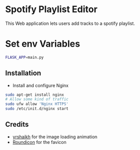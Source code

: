 # Spotify Playlist Editor

This Web application lets users add tracks to a spotify playlist. 

# Set env Variables

```bash
FLASK_APP=main.py
```


## Installation

+ Install and configure Nginx

```bash
sudo apt-get install nginx
# Allow some kind of traffic
sudo ufw allow 'Nginx HTTPS'
sudo /etc/init.d/nginx start
```


## Credits

+ [yrshaikh](https://jsfiddle.net/yrshaikh/241kvhjo/?utm_source=website&utm_medium=embed&utm_campaign=241kvhjo) for the image loading animation
+ [Roundicon](https://www.flaticon.com/authors/roundicons) for the favicon